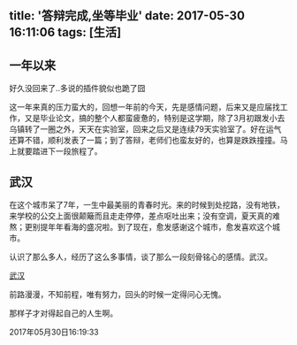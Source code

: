 title: '答辩完成,坐等毕业'
date: 2017-05-30 16:11:06
tags: [生活]
---

## 一年以来

好久没回来了..多说的插件貌似也跪了囧

这一年来真的压力蛮大的，回想一年前的今天，先是感情问题，后来又是应届找工作，又是毕业论文，搞的整个人都蛮疲惫的，特别是这学期，除了3月初跟发小去乌镇转了一圈之外，天天在实验室，回来之后又是连续79天实验室了。好在运气还算不错，顺利发表了一篇；到了答辩，老师们也蛮友好的，也算是跌跌撞撞。马上就要踏进下一段旅程了。

<!--more-->

## 武汉
在这个城市呆了7年，一生中最美丽的青春时光。来的时候到处挖路，没有地铁，来学校的公交上面很颠簸而且走走停停，差点呕吐出来；没有空调，夏天真的难熬；更别提年年看海的盛况啦。到了现在，愈发感谢这个城市，愈发喜欢这个城市。

认识了那么多人，经历了这么多事情，谈了那么一段刻骨铭心的感情。武汉。

[武汉](http://music.163.com/#/song?id=41633110)

前路漫漫，不知前程，唯有努力，回头的时候一定得问心无愧。

那样子才对得起自己的人生啊。

2017年05月30日16:19:33